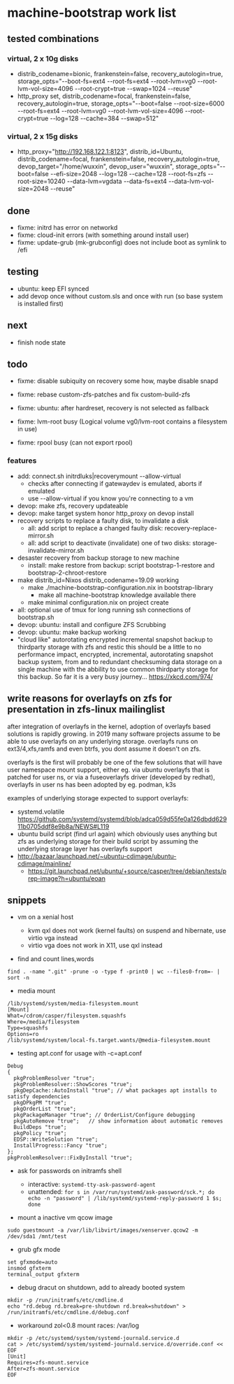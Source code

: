 # machine-bootstrap work list

## tested combinations
### virtual, 2 x 10g disks
+ distrib_codename=bionic, frankenstein=false, recovery_autologin=true, storage_opts="--boot-fs=ext4 --root-fs=ext4 --root-lvm=vg0 --root-lvm-vol-size=4096 --root-crypt=true --swap=1024 --reuse"
+ http_proxy set, distrib_codename=focal, frankenstein=false, recovery_autologin=true, storage_opts="--boot=false --root-size=6000 --root-fs=ext4 --root-lvm=vg0 --root-lvm-vol-size=4096 --root-crypt=true --log=128 --cache=384 --swap=512"
### virtual, 2 x 15g disks
+ http_proxy="http://192.168.122.1:8123", distrib_id=Ubuntu, distrib_codename=focal, frankenstein=false, recovery_autologin=true, devop_target="/home/wuxxin", devop_user="wuxxin", storage_opts="--boot=false --efi-size=2048 --log=128 --cache=128 --root-fs=zfs --root-size=10240 --data-lvm=vgdata --data-fs=ext4 --data-lvm-vol-size=2048 --reuse"


## done
+ fixme: initrd has error on networkd
+ fixme: cloud-init errors (with something around install user)
+ fixme: update-grub (mk-grubconfig) does not include boot as symlink to /efi

## testing
+ ubuntu: keep EFI synced
+ add devop once without custom.sls and once with run (so base system is installed first)

## next
+ finish node state

## todo
+ fixme: disable subiquity on recovery some how, maybe disable snapd
+ fixme: rebase custom-zfs-patches and fix custom-build-zfs
+ fixme: ubuntu: after hardreset, recovery is not selected as fallback

+ fixme: lvm-root busy (Logical volume vg0/lvm-root contains a filesystem in use)
+ fixme: rpool busy (can not export rpool)

### features
+ add: connect.sh initrdluks|recoverymount --allow-virtual
    + checks after connecting if gatewaydev is emulated, aborts if emulated
    + use --allow-virtual if you know you're connecting to a vm
+ devop: make zfs, recovery updateable
+ devop: make target system honor http_proxy on devop install
+ recovery scripts to replace a faulty disk, to invalidate a disk
    + all: add script to replace a changed faulty disk: recovery-replace-mirror.sh
    + all: add script to deactivate (invalidate) one of two disks: storage-invalidate-mirror.sh
+ desaster recovery from backup storage to new machine
    + install: make restore from backup: script bootstrap-1-restore and bootstrap-2-chroot-restore
+ make distrib_id=Nixos distrib_codename=19.09 working
    + make ./machine-bootstrap-configuration.nix in bootstrap-library
        + make all machine-bootstrap knowledge available there
    + make minimal configuration.nix on project create
+ all: optional use of tmux for long running ssh connections of bootstrap.sh
+ devop: ubuntu: install and configure ZFS Scrubbing
+ devop: ubuntu: make backup working
+ "cloud like" autorotating encrypted incremental snapshot backup to thirdparty storage with zfs and restic
    this should be a little to no performance impact, encrypted, incremental, autorotating snapshot backup system, from and to redundant checksuming data storage on a single machine with the abbility to use common thirdparty storage for this backup. So far it is a very busy journey... https://xkcd.com/974/

## write reasons for overlayfs on zfs for presentation in zfs-linux mailinglist
after integration of overlayfs in the kernel,
    adoption of overlayfs based solutions is rapidly growing.
in 2019 many software projects assume to be able
    to use overlayfs on any underlying storage.
overlayfs runs on ext3/4,xfs,ramfs and even btrfs, 
    you dont assume it doesn't on zfs.

overlayfs is the first will probably be one of the few solutions
    that will have user namespace mount support, either eg.
    via ubuntu overlayfs that is patched for user ns,
    or via a fuseoverlayfs driver (developed by redhat),
    overlayfs in user ns has been adopted by eg. podman, k3s

examples of underlying storage expected to support overlayfs:
+ systemd.volatile https://github.com/systemd/systemd/blob/adca059d55fe0a126dbdd62911b0705ddf8e9b8a/NEWS#L119
+ ubuntu build script (find url again) which obviously uses anything but zfs as underlying storage for their build script by assuming the underlying storage layer has overlayfs support
+ http://bazaar.launchpad.net/~ubuntu-cdimage/ubuntu-cdimage/mainline/
    + https://git.launchpad.net/ubuntu/+source/casper/tree/debian/tests/prep-image?h=ubuntu/eoan

## snippets

+ vm on a xenial host
    + kvm qxl does not work (kernel faults) on suspend and hibernate, use virtio vga instead
    + virtio vga does not work in X11, use qxl instead

+ find and count lines,words
```
find . -name ".git" -prune -o -type f -print0 | wc --files0-from=- | sort -n
```

+ media mount
```
/lib/systemd/system/media-filesystem.mount
[Mount]
What=/cdrom/casper/filesystem.squashfs
Where=/media/filesystem
Type=squashfs
Options=ro
/lib/systemd/system/local-fs.target.wants/@media-filesystem.mount
```

+ testing apt.conf for usage with -c=apt.conf
```
Debug
{
  pkgProblemResolver "true";
  pkgProblemResolver::ShowScores "true";
  pkgDepCache::AutoInstall "true"; // what packages apt installs to satisfy dependencies
  pkgDPkgPM "true";
  pkgOrderList "true";
  pkgPackageManager "true"; // OrderList/Configure debugging
  pkgAutoRemove "true";   // show information about automatic removes
  BuildDeps "true";
  pkgPolicy "true";
  EDSP::WriteSolution "true";
  InstallProgress::Fancy "true";
};
pkgProblemResolver::FixByInstall "true";
```

+ ask for passwords on initramfs shell

  + interactive: `systemd-tty-ask-password-agent`
  + unattended: `for s in /var/run/systemd/ask-password/sck.*; do echo -n "password" | /lib/systemd/systemd-reply-password 1 $s; done`

+ mount a inactive vm qcow image

```
sudo guestmount -a /var/lib/libvirt/images/xenserver.qcow2 -m /dev/sda1 /mnt/test
```

+ grub gfx mode
```
set gfxmode=auto
insmod gfxterm
terminal_output gfxterm
```

+ debug dracut on shutdown, add to already booted system

```
mkdir -p /run/initramfs/etc/cmdline.d
echo "rd.debug rd.break=pre-shutdown rd.break=shutdown" > /run/initramfs/etc/cmdline.d/debug.conf
```

+ workaround zol<0.8 mount races: /var/log

```
mkdir -p /etc/systemd/system/systemd-journald.service.d
cat > /etc/systemd/system/systemd-journald.service.d/override.conf << EOF
[Unit]
Requires=zfs-mount.service
After=zfs-mount.service
EOF
```
